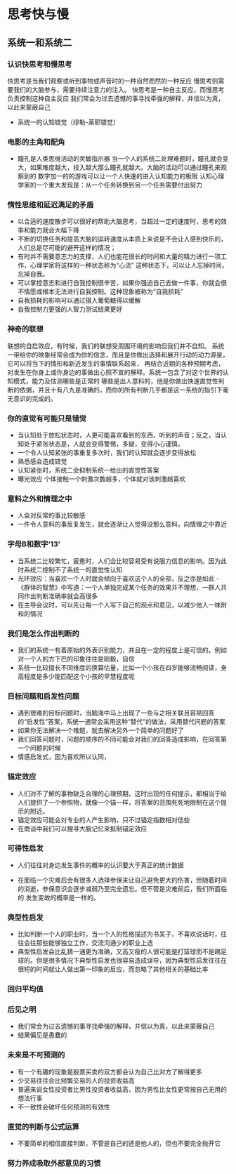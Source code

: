 # 思考快与慢
## 系统一和系统二
### 认识快思考和慢思考
快思考是当我们观察或听到事物或声音时的一种自然而然的一种反应
慢思考则需要我们的大脑参与，需要持续注意力的注入。
快思考是一种自主反应，而慢思考负责控制这种自主反应
我们常会为过去遗憾的事寻找牵强的解释，并信以为真，以此来蒙蔽自己

- 系统一的认知错觉（缪勒-莱耶错觉）

### 电影的主角和配角
- 瞳孔是人类思维活动的灵敏指示器
当一个人的系统二处理难题时，瞳孔就会变大，如果难度越大，投入越大那么瞳孔就越大。大脑的活动可以通过瞳孔来观察到的
数字加一的的游戏可以让一个人快速的进入认知能力的极限
认知心理学家的一个重大发现是：从一个任务转换到另一个任务需要付出努力


### 惰性思维和延迟满足的矛盾
- 以合适的速度散步可以很好的帮助大脑思考，当超过一定的速度时，思考的效率和能力就会大幅下降
- 不断的切换任务和提高大脑的运转速度从本质上来说是不会让人感到快乐的，人们总是尽可能的避开这样的情况；
- 有时并不需要意志力的支撑，人们也能花很长的时间和大量的精力进行一项工作，心理学家将这样的一种状态称为“心流”
这种状态下，可以让人忘掉时间，忘掉自我。
- 可以掌控意志和进行自我控制很辛苦，如果你强迫自己去做一件事，你就会很不情愿或根本无法进行自我控制。这种现象被称为“自我损耗”
- 自我损耗的影响可以通过摄入葡萄糖得以缓解
- 自我控制力更强的人智力测试结果更好

### 神奇的联想
联想的自启效应，有时候，我们的联想受周围环境的影响但我们并不自知。
系统一带给你的映象经常会成为你的信念，而且是你做出选择和展开行动的动力源泉，它可以将当下的情形和新近发生的事情联系起来，
再结合近期的各种预期考虑，对发生在你身上或你身边的事做出心照不宣的解释。系统一包含了对这个世界的认知模式，能力及估测哪些是正常的
哪些是出人意料的，他是你做出快速直觉性判断的依据，并且十有八九是准确的，而你的所有判断几乎都是这一系统的指引下毫无意识的完成的。

### 你的直觉有可能只是错觉
- 当认知处于放松状态时，人更可能喜欢看到的东西，听到的声音；反之，当认知处于紧张状态是，人就会变得警惕，多疑，变得小心谨慎。
- 一个令人认知紧张的事重复多次时，我们的认知就会逐步变得放松
- 熟悉感会造成错觉
- 认知紧张时，系统二会抑制系统一给出的直觉性答案
- 曝光效应 个体接触一个刺激次数越多，个体就对该刺激越喜欢

### 意料之外和情理之中
- 人会对反常的事比较敏感
- 一件令人意料的事反复发生，就会逐渐让人觉得没那么意料，向情理之中靠近

### 字母B和数字‘13’
- 当系统二比较繁忙，疲惫时，人们会比较容易受有说服力信息的影响。因为此时系统二控制不了系统一的直觉性认知
- 光环效应：当喜欢一个人时就会倾向于喜欢这个人的全部，反之亦是如此
-《群体的智慧》中写道：一个人单独完成某个任务的效果并不理想，一群人共同作出判断准确率就会高很多
- 在主导会议时，可以先让每一个人写下自己的观点和意见，以减少他人一味附和的情况

### 我们是怎么作出判断的
- 我们的系统一有着原始的外表识别能力，并且在一定的程度上是可信的。例如对一个人的方下巴的印象往往是刚毅，自信
- 系统一比较擅长不同维度的换算估量，比如一个小孩在四岁能够流畅阅读，身高程度是多少能匹配这个小孩的早慧程度呢

### 目标问题和启发性问题
- 遇到很难的目标问题时，当脑海中马上出现了一些与之相关联且容易回答的“启发性”答案，系统一通常会采用这种“替代”的做法，采用替代问题的答案
- 如果你无法解决一个难题，就去解决另外一个简单的问题好了
- 我们回答问题时，问题的顺序的不同可能会对我们的回答造成影响，在回答第一个问题的时候
- 情感启发式，因为喜欢所以认同，

### 锚定效应
- 人们对不了解的事物缺乏合理的心理预期，这时出现的任何提示，都相当于给人们提供了一个参照物，就像一个锚一样，将答案的范围死死地限制在这个提示的附近。
- 锚定效应可能会对专业的人产生影响，只不过锚定指数相对低些
- 在商谈中我们可以搜寻大脑记忆来抵制锚定效应

### 可得性启发
- 人们往往对身边发生事件的概率的认识要大于真正的统计数据

- 在面临一个灾难后会有很多人选择参保来让自己避免更大的伤害，但随着时间的消逝，参保意识会逐步减弱乃至完全遗忘。但不管是灾难前后，我们所面临的
  发生变故的概率是一样的。

### 典型性启发
- 比如判断一个人的职业时，当一个人的性格描述为书呆子，不喜欢说话时，往往会往那些能够独立工作，交流沟通少的职业上选
- 典型性启发会比乱猜一通更为准确，又高又瘦的人很可能是打篮球而不是踢足球的。但是很多情况下典型性启发也很容易造成误导，因为典型性启发往往在
  很短的时间就让人做出第一印象的反应，而忽略了其他相关的基础比率

### 回归平均值

### 后见之明
- 我们常会为过去遗憾的事寻找牵强的解释，并信以为真，以此来蒙蔽自己
- 结果偏见是愚蠢的

### 未来是不可预测的
- 有一个有趣的现象是股票买卖的双方都会认为自己比对方了解得更多
- 少交易往往会比频繁交易的人的投资收益高
- 普遍来说女性投资者比男性投资者收益高，因为男性比女性更常按自己无用的想法行事
- 不一致性会破坏任何预测的有效性

### 直觉的判断与公式运算
- 不要简单的相信直接判断，不管是自己的还是他人的，但也不要完全抛开它

### 努力养成吸取外部意见的习惯